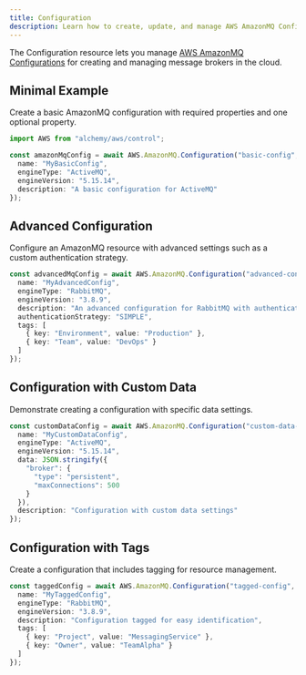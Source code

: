 ```yaml
---
title: Configuration
description: Learn how to create, update, and manage AWS AmazonMQ Configurations using Alchemy Cloud Control.
---
```



The Configuration resource lets you manage [AWS AmazonMQ Configurations](https://docs.aws.amazon.com/amazonmq/latest/userguide/) for creating and managing message brokers in the cloud.

## Minimal Example

Create a basic AmazonMQ configuration with required properties and one optional property.

```ts
import AWS from "alchemy/aws/control";

const amazonMqConfig = await AWS.AmazonMQ.Configuration("basic-config", {
  name: "MyBasicConfig",
  engineType: "ActiveMQ",
  engineVersion: "5.15.14", 
  description: "A basic configuration for ActiveMQ"
});
```

## Advanced Configuration

Configure an AmazonMQ resource with advanced settings such as a custom authentication strategy.

```ts
const advancedMqConfig = await AWS.AmazonMQ.Configuration("advanced-config", {
  name: "MyAdvancedConfig",
  engineType: "RabbitMQ",
  engineVersion: "3.8.9",
  description: "An advanced configuration for RabbitMQ with authentication strategy",
  authenticationStrategy: "SIMPLE",
  tags: [
    { key: "Environment", value: "Production" },
    { key: "Team", value: "DevOps" }
  ]
});
```

## Configuration with Custom Data

Demonstrate creating a configuration with specific data settings.

```ts
const customDataConfig = await AWS.AmazonMQ.Configuration("custom-data-config", {
  name: "MyCustomDataConfig",
  engineType: "ActiveMQ",
  engineVersion: "5.15.14",
  data: JSON.stringify({
    "broker": {
      "type": "persistent",
      "maxConnections": 500
    }
  }),
  description: "Configuration with custom data settings"
});
```

## Configuration with Tags

Create a configuration that includes tagging for resource management.

```ts
const taggedConfig = await AWS.AmazonMQ.Configuration("tagged-config", {
  name: "MyTaggedConfig",
  engineType: "RabbitMQ",
  engineVersion: "3.8.9",
  description: "Configuration tagged for easy identification",
  tags: [
    { key: "Project", value: "MessagingService" },
    { key: "Owner", value: "TeamAlpha" }
  ]
});
```
